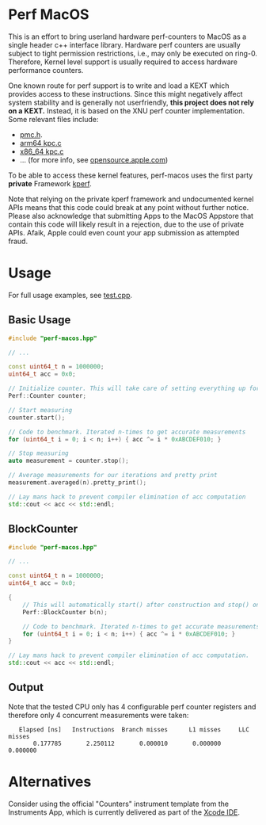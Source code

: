 # Perf MacOS

This is an effort to bring userland hardware perf-counters to MacOS as a single header c++ interface library. Hardware
perf counters are usually subject to tight permission restrictions, i.e., may only be executed on ring-0. Therefore,
Kernel level support is usually required to access hardware performance counters.

One known route for perf support is to write and load a KEXT which provides access to these instructions. Since this
might negatively affect system stability and is generally not userfriendly, **this project does not rely on a KEXT.**
Instead, it is based on the XNU perf counter implementation. Some relevant files
include:

* [pmc.h](https://opensource.apple.com/source/xnu/xnu-2050.18.24/osfmk/pmc/pmc.h.auto.html).
* [arm64 kpc.c](https://opensource.apple.com/source/xnu/xnu-4570.1.46/osfmk/arm64/kpc.c.auto.html)
* [x86_64 kpc.c](https://opensource.apple.com/source/xnu/xnu-4570.1.46/osfmk/x86_64/kpc_x86.c.auto.html)
* ... (for more info, see [opensource.apple.com](https://opensource.apple.com/))

To be able to access these kernel features, perf-macos uses the first party **private**
Framework [kperf](http://newosxbook.com/src.jl?tree=xnu&file=/osfmk/kperf/kperf.h).

Note that relying on the private kperf framework and undocumented kernel APIs means that this code could break at any
point without further notice. Please also acknowledge that submitting Apps to
the MacOS Appstore that contain this code will likely result in a rejection,
due to the use of private APIs. Afaik, Apple could even count your app
submission as attempted fraud.

# Usage

For full usage examples, see
[test.cpp](https://github.com/DominikHorn/perf-macos/blob/main/test.cpp).

## Basic Usage

```c++
#include "perf-macos.hpp"

// ...

const uint64_t n = 1000000;
uint64_t acc = 0x0;

// Initialize counter. This will take care of setting everything up for perf measurements
Perf::Counter counter;

// Start measuring
counter.start();

// Code to benchmark. Iterated n-times to get accurate measurements
for (uint64_t i = 0; i < n; i++) { acc ^= i * 0xABCDEF010; }

// Stop measuring
auto measurement = counter.stop();

// Average measurements for our iterations and pretty print
measurement.averaged(n).pretty_print();

// Lay mans hack to prevent compiler elimination of acc computation
std::cout << acc << std::endl;
```

## BlockCounter

```c++
#include "perf-macos.hpp"

// ...

const uint64_t n = 1000000;
uint64_t acc = 0x0;

{
    // This will automatically start() after construction and stop() on destruction
    Perf::BlockCounter b(n);

    // Code to benchmark. Iterated n-times to get accurate measurements
    for (uint64_t i = 0; i < n; i++) { acc ^= i * 0xABCDEF010; }
}

// Lay mans hack to prevent compiler elimination of acc computation.
std::cout << acc << std::endl;
```

## Output

Note that the tested CPU only has 4 configurable perf counter registers and therefore only 4 concurrent measurements
were taken:

```
   Elapsed [ns]   Instructions  Branch misses      L1 misses     LLC misses
       0.177785       2.250112       0.000010       0.000000       0.000000
```

# Alternatives

Consider using the official "Counters" instrument template from the Instruments App, which is currently delivered as
part of the [Xcode IDE](https://developer.apple.com/xcode/features/).

